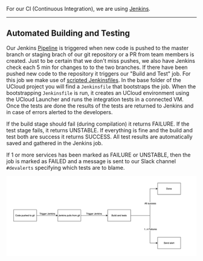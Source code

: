 For our CI (Continuous Integration), we are using [Jenkins](https://jenkins.io/).

---

## Automated Building and Testing

Our Jenkins [Pipeline](https://jenkins.io/doc/book/pipeline/) is triggered
when new code is pushed to the master branch or staging brach of our git 
repository or a PR from team members is created. Just to
be certain that we don't miss pushes, we also have Jenkins check each 5 min
for changes to to the two branches. If there have been pushed new code to the
repository it triggers our "Build and Test" job. For this job we make use of
[scripted Jenkinsfiles](https://jenkins.io/doc/book/pipeline/jenkinsfile/).
In the base folder of the UCloud project you will find a `Jenkinsfile` that
bootstraps the job. When the bootstrapping `Jenkinsfile` is run, it creates 
an UCloud environment using the UCloud Launcher and runs the integration tests
in a connected VM. Once the tests are done the results of the tests are returned
to Jenkins and in case of errors alerted to the developers.

If the build stage should fail (during compilation) it returns FAILURE. If the test stage fails,
it returns UNSTABLE. If everything is fine and the build and test both are
success it returns SUCCESS. All test results are automatically saved and
gathered in the Jenkins job. 

If 1 or more services has been marked as FAILURE or UNSTABLE, then the job is 
marked as FAILED and a message is sent to our Slack channel `#devalerts` 
specifying which tests are to blame.

![Jenkins Flow Chart](/backend/service-lib/wiki/JenkinsNonParallel.png)



